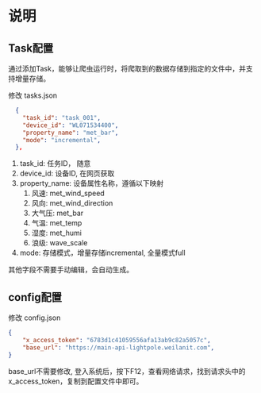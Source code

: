 # 说明



## Task配置

通过添加Task，能够让爬虫运行时，将爬取到的数据存储到指定的文件中，并支持增量存储。

修改 tasks.json

```json
  {
    "task_id": "task_001",  
    "device_id": "WL071534400",
    "property_name": "met_bar",
    "mode": "incremental",
  },
```

1. task_id: 任务ID， 随意
2. device_id: 设备ID, 在网页获取
3. property_name: 设备属性名称，遵循以下映射
   1. 风速: met_wind_speed
   2. 风向: met_wind_direction
   3. 大气压: met_bar
   4. 气温: met_temp
   5. 湿度: met_humi
   6. 浪级: wave_scale
4. mode: 存储模式，增量存储incremental, 全量模式full

其他字段不需要手动编辑，会自动生成。

## config配置

修改 config.json

```json
{
    "x_access_token": "6783d1c41059556afa13ab9c82a5057c",
    "base_url": "https://main-api-lightpole.weilanit.com",
}
```
base_url不需要修改, 登入系统后，按下F12，查看网络请求，找到请求头中的x_access_token，复制到配置文件中即可。


